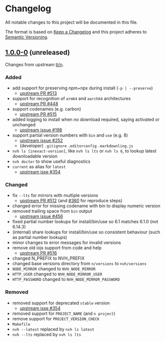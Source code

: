 # Changelog

All notable changes to this project will be documented in this file.

The format is based on [Keep a Changelog](http://keepachangelog.com/en/1.0.0/)
and this project adheres to [Semantic Versioning](http://semver.org/spec/v2.0.0.html).

<!-- markdownlint-disable MD024 -->

## [1.0.0-0] (unreleased)

Changes from upstream [tj/n](https://github.com/tj/n).

### Added

- add support for preserving npm+npx during install (`-p | --preserve`)
    - [upstream PR #513](https://github.com/tj/n/pull/513)
- support for recognition of `arm64` and `aarch64` architectures
    - [upstream PR #448](https://github.com/tj/n/pull/448)
- support codenames (e.g. carbon)
    - [upstream PR #515](https://github.com/tj/n/pull/515)
- added logging to install when no download required, saying activated or unchanged
    - [upstream issue #198](https://github.com/tj/n/issues/198)
- support partial version numbers with `bin` and `use` (e.g. 8)
    - [upstream issue #252](https://github.com/tj/n/issues/252)
    - (developer) `.gitignore` `.editorconfig` `.markdownling.js`
- `nvh ls [inexact-version]`, like `nvh ls lts` or `nvh ls 6`, to lookup latest downloadable version
- `nvh doctor` to show useful diagnostics
- `current` as alias for `latest`
    - [upstream isse #354](https://github.com/tj/n/issues/354)

### Changed

- fix `--lts` for mirrors with multiple versions
    - [upstream PR #512](https://github.com/tj/n/pull/512) (and [#360](https://github.com/tj/n/pull/360) for reproduce steps)
- changed error for missing codename with bin to display numeric version
- removed trailing space from `bin` output
    - [upstream issue #456](https://github.com/tj/n/issues/456)
- fixed partial number lookups for install/bin/use so 6.1 matches 6.1.0 (not 6.14.3)
- (internal) share lookups for install/bin/use so consistent behaviour (such as partial number lookups)
- minor changes to error messages for invalid versions
- remove old iojs support from code and help
    - [upstream PR #516](https://github.com/tj/n/pull/516)
- changed N_PREFIX to NVH_PREFIX
- changed base versions directory from `n/versions` to `nvh/versions`
- `NODE_MIRROR` changed to `NVH_NODE_MIRROR`
- `HTTP_USER` changed to `NVH_NODE_MIRROR_USER`
- `HTTP_PASSWORD` changed to `NVH_NODE_MIRROR_PASSWORD`

### Removed

- removed support for deprecated `stable` version
    - [upstream isse #354](https://github.com/tj/n/issues/354)
- removed support for `PROJECT_NAME` (and `n project`)
- remove support for `PROJECT_VERSION_CHECK`
- `Makefile`
- `nvh --latest` replaced by `nvh ls latest`
- `nvh --lts` replaced by `nvh ls lts`

[1.0.0-0]: https://github.com/tj/n/compare/8ad6cd3bc76fc674f7faf3d8cf2f4d6e7d1849c3...JohnRGee:develop
